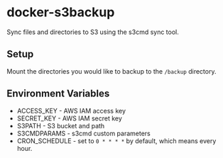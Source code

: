 # docker-s3backup

Sync files and directories to S3 using the s3cmd sync tool.

## Setup
Mount the directories you would like to backup to the `/backup` directory.

## Environment Variables
- ACCESS_KEY - AWS IAM access key
- SECRET_KEY - AWS IAM secret key
- S3PATH - S3 bucket and path
- S3CMDPARAMS - s3cmd custom parameters
- CRON_SCHEDULE - set to `0 * * * *` by default, which means every hour.